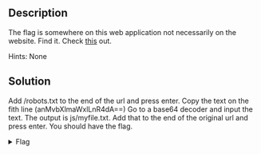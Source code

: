 ## Description

The flag is somewhere on this web application not necessarily on the website. Find it.
Check [this](http://saturn.picoctf.net:64710/) out.

Hints: None

## Solution

Add /robots.txt to the end of the url and press enter. Copy the text on the fith line (anMvbXlmaWxlLnR4dA==)
Go to a base64 decoder and input the text. The output is js/myfile.txt. Add that to the end of the original url and press enter.
You should have the flag.

<details>
  <summary>Flag</summary>
  
  
  picoCTF{Who_D03sN7_L1k5_90B0T5_032f1c2b}

</details>








